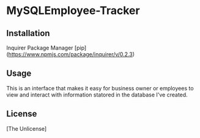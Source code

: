 # MySQLEmployee-Tracker


## Installation

Inquirer Package Manager [pip] (https://www.npmjs.com/package/inquirer/v/0.2.3)


## Usage

This is an interface that makes it easy for business owner or employees to view and interact with information statored in the database I've created. 


## License
[The Unlicense]
